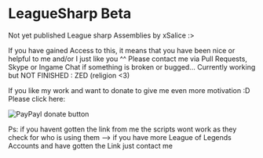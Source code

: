 LeagueSharp Beta
===============
Not yet published League sharp Assemblies by xSalice :>

If you have gained Access to this, it means that you have been nice or helpful to me and/or I just like you ^^
Please contact me via Pull Requests, Skype or Ingame Chat if something is broken or bugged... 
Currently working but NOT FINISHED : ZED (religion <3)

If you like my work and want to donate to give me even more motivation :D Please click here:

<img src="https://camo.githubusercontent.com/c9414f20b9db49c3160b9723ef2c6847976de055/687474703a2f2f696d672e736869656c64732e696f2f62616467652f70617970616c2d646f6e6174652d79656c6c6f772e7376673f7374796c653d666c6174" alt="PayPayl donate button" data-canonical-src="http://img.shields.io/badge/paypal-donate-yellow.svg?style=flat" style="max-width:100%;">

Ps: if you havent gotten the link from me the scripts wont work as they check for who is using them --> if you have more League of Legends Accounts and have gotten the Link just contact me 
